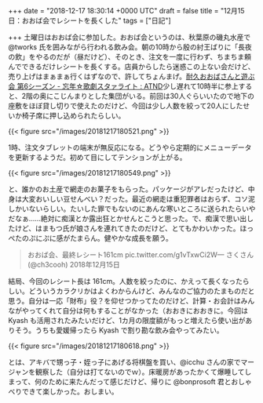 
+++
date = "2018-12-17 18:30:14 +0000 UTC"
draft = false
title = "12月15日：おおば会でレシートを長くした"
tags = ["日記"]

+++
土曜日はおおば会に参加した。おおば会というのは、秋葉原の磯丸水産で @tworks 氏を囲みながら行われる飲み会。朝の10時から殷の紂王ばりに「長夜の飲」をやるのだが（昼だけど）、そのとき、注文を一度に行わず、ちまちま頼んでできるだけレシートを長くする。店員からしたら迷惑この上ない会だけど、売り上げはまぁまぁ行くはずなので、許してちょんまげ。[耐久おおばさんと遊ぶ会 第6シーズン - 忘年☆歌劇スタァライト : ATND](https://atnd.org/events/101722)少し遅れて10時半に参上すると、2階の奥にこじんまりとした集団がいる。前回は30人ぐらいいたので地下の座敷をほぼ貸し切りで使えたのだけど、今回は少し人数を絞って20人にしたせいか椅子席に押し込められたらしい。

{{< figure src="/images/20181217180521.png"  >}}

1時、注文タブレットの端末が無反応になる。どうやら定期的にメニューデータを更新するようだ。初めて目にしてテンションが上がる。

{{< figure src="/images/20181217180549.png"  >}}

と、誰かのお土産で網走のお菓子をもらった。パッケージがアレだったけど、中身は大変おいしい豆せんべい？だった。最近の網走は重犯罪者はおらず、コソ泥しかいないらしい。たいした罪でもないのにあんな寒いところに送られたらいやだなぁ……絶対に痴漢とか露出狂とかせんとこうと思った。で、痴漢で思い出したけど、はまもつ氏が娘さんを連れてきたのだけど、とてもかわいかった。ほっぺたのぷにぷに感がたまらん。健やかな成長を願う。

>おおば会、最終レシート161cm pic.twitter.com/g1vTxwCi2W— さくさん (@ch3cooh) 2018年12月15日<script async="" src="https://platform.twitter.com/widgets.js" charset="utf-8"></script>

結局、今回のレシート長は 161cm。人数を絞ったのに、かえって長くなったらしい。どういうカラクリかはよくわからんけど、みんなのご協力のたまものだと思う。自分は一応「財布」役？を仰せつかってたのだけど、計算・お会計はみんながやってくれて自分は何もすることがなかった（おおきにおおきに。今回は Kyash も活用されたみたいだけど、1カ月の限度額がもっと増えたら使い出がありそう。うちも愛媛帰ったら Kyash で割り勘な飲み会やってみたい。

{{< figure src="/images/20181217180618.png"  >}}

とは、アキバで甥っ子・姪っ子にあげる将棋盤を買い、@icchu さんの家でマージャンを観察した（自分は打てないのでｗ）。床暖房があったかくて爆睡してしまって、何のために来たんだって感じだけど、帰りに @bonprosoft 君とおしゃべりできて楽しかった。おしまい。


